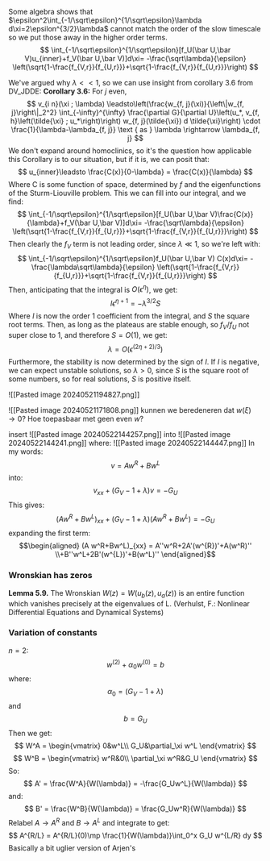 
Some algebra shows that $\epsilon^2\int_{-1/\sqrt\epsilon}^{1/\sqrt\epsilon}\lambda d\xi=2\epsilon^{3/2}\lambda$ cannot match the order of the slow timescale so we put those away in the higher order terms.
$$
\int_{-1/\sqrt\epsilon}^{1/\sqrt\epsilon}[f_U(\bar U,\bar V)u_{inner}+f_V(\bar U,\bar V)]d\xi= -\frac{\sqrt\lambda}{\epsilon} \left(\sqrt{1-\frac{f_{V,r}}{f_{U,r}}}+\sqrt{1-\frac{f_{V,r}}{f_{U,r}}}\right)
$$

We've argued why $\lambda<<1$, so we can use insight from corollary 3.6 from DV_JDDE:
**Corollary 3.6:** For $j$ even,
$$
v_{i n}(\xi ; \lambda) \leadsto\left(\frac{w_{f, j}(\xi)}{\left\|w_{f, j}\right\|_2^2} \int_{-\infty}^{\infty} \frac{\partial G}{\partial U}\left(u_*, v_{f, h}\left(\tilde{\xi} ; u_*\right)\right) w_{f, j}(\tilde{\xi}) d \tilde{\xi}\right) \cdot \frac{1}{\lambda-\lambda_{f, j}} \text { as } \lambda \rightarrow \lambda_{f, j}
$$
We don't expand around homoclinics, so it's the question how applicable this Corollary is to our situation, but if it is, we can posit that:
$$
u_{inner}\leadsto  \frac{C(x)}{0-\lambda} = \frac{C(x)}{\lambda}
$$
Where C is some function of space, determined by $f$ and the eigenfunctions of the Sturm-Liouville problem. This we can fill into our integral, and we find:
$$
\int_{-1/\sqrt\epsilon}^{1/\sqrt\epsilon}[f_U(\bar U,\bar V)\frac{C(x)}{\lambda}+f_V(\bar U,\bar V)]d\xi= -\frac{\sqrt\lambda}{\epsilon} \left(\sqrt{1-\frac{f_{V,r}}{f_{U,r}}}+\sqrt{1-\frac{f_{V,r}}{f_{U,r}}}\right)
$$
Then clearly the $f_V$ term is not leading order, since $\lambda\ll 1$, so we're left with:
$$
\int_{-1/\sqrt\epsilon}^{1/\sqrt\epsilon}f_U(\bar U,\bar V) C(x)d\xi= -\frac{\lambda\sqrt\lambda}{\epsilon} \left(\sqrt{1-\frac{f_{V,r}}{f_{U,r}}}+\sqrt{1-\frac{f_{V,r}}{f_{U,r}}}\right)
$$
Then, anticipating that the integral is $O(\epsilon^{\eta})$, we get:
$$
I\epsilon^{\eta+1} = -\lambda^{3/2}S
$$
Where $I$ is now the order $1$ coefficient from the integral, and $S$ the square root terms. Then, as long as the plateaus are stable enough, so $f_V/f_U$ not super close to $1$, and therefore $S=O(1)$, we get:
$$
\lambda = O(\epsilon^{(2\eta+2)/3})
$$
Furthermore, the stability is now determined by the sign of $I$. If $I$ is negative, we can expect unstable solutions, so $\lambda>0$, since $S$ is the square root of some numbers, so for real solutions, $S$ is positive itself. 

![[Pasted image 20240521194827.png]]




![[Pasted image 20240521171808.png]]
kunnen we beredeneren dat $w(\xi)\to0$? 
Hoe toepasbaar met geen even $w$? 


insert 
![[Pasted image 20240522144257.png]]
into
![[Pasted image 20240522144241.png]]
where:
![[Pasted image 20240522144447.png]]
In my words:
$$
v =A w^R+Bw^L
$$
into:
$$
v_{xx}+(G_V-1+\lambda)v = -G_U
$$
This gives:
$$
(A w^R+Bw^L)_{xx}+(G_V-1+\lambda)(A w^R+Bw^L) = -G_U
$$
expanding the first term:
$$\begin{aligned}
(A w^R+Bw^L)_{xx} = A''w^R+2A'(w^{R})'+A(w^R)'' \\+B''w^L+2B'(w^{L})'+B(w^L)'' 
\end{aligned}$$


### Wronskian has zeros
**Lemma 5.9.** The Wronskian $W (z) = W (u_b (z), u_a (z))$ is an entire function
which vanishes precisely at the eigenvalues of L. (Verhulst, F.: Nonlinear Differential Equations and Dynamical Systems)

### Variation of constants
$n=2$:
$$
w^{(2)}+\alpha_0 w^{(0)} = b
$$
where:
$$\alpha_0 =(G_V-1+\lambda)$$
and 
$$
b = G_U
$$
Then we get:
$$
W^A = \begin{vmatrix}
0&w^L\\ G_U&\partial_\xi w^L
\end{vmatrix}
$$
$$
W^B = \begin{vmatrix}
w^R&0\\ \partial_\xi w^R&G_U
\end{vmatrix}
$$
So:
$$
A' = \frac{W^A}{W(\lambda)} = -\frac{G_Uw^L}{W(\lambda)}
$$
and:
$$
B' = \frac{W^B}{W(\lambda)} = \frac{G_Uw^R}{W(\lambda)}
$$
Relabel $A\to A^R$ and $B\to A^L$ and integrate to get:
$$
A^{R/L} = A^{R/L}(0)\mp \frac{1}{W(\lambda)}\int_0^x G_U w^{L/R} dy
$$
Basically a bit uglier version of Arjen's 


